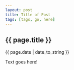 ```yaml
---
layout: post
title: Title of Post
tags: [tags, go, here]
---
```


{{ page.title }}
----------------

<div class="publish_date">
{{ page.date | date_to_string }}
</div>


Text goes here!
